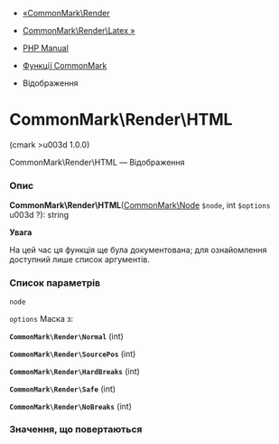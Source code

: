- [«CommonMark\Render](function.commonmark-render.md)
- [CommonMark\Render\Latex »](function.commonmark-render-latex.md)

- [PHP Manual](index.md)
- [Функції CommonMark](ref.cmark.md)
- Відображення

# CommonMark\Render\HTML

(cmark \>u003d 1.0.0)

CommonMark\Render\HTML — Відображення

### Опис

**CommonMark\Render\HTML**([CommonMark\Node](class.commonmark-node.md)
`$node`, int `$options` u003d ?): string

**Увага**

На цей час ця функція ще була документована; для
ознайомлення доступний лише список аргументів.

### Список параметрів

`node`

`options`
Маска з:

**`CommonMark\Render\Normal`** (int)

**`CommonMark\Render\SourcePos`** (int)

**`CommonMark\Render\HardBreaks`** (int)

**`CommonMark\Render\Safe`** (int)

**`CommonMark\Render\NoBreaks`** (int)

### Значення, що повертаються
